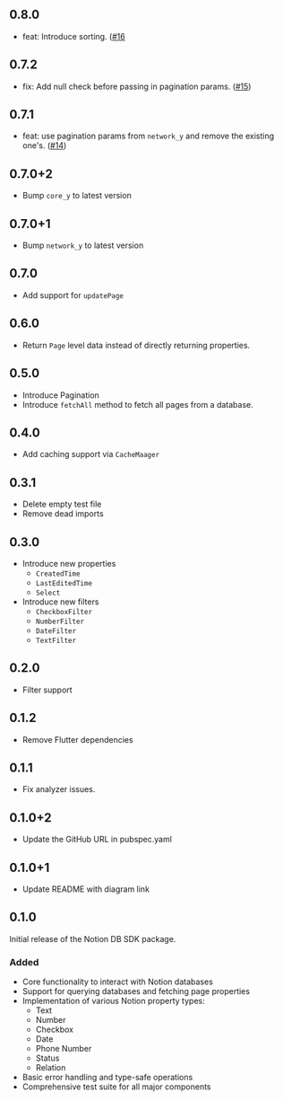 ## 0.8.0

- feat: Introduce sorting. ([#16](https://github.com/Yogi-7y/notion-db-sdk/pull/16)

## 0.7.2

- fix: Add null check before passing in pagination params. ([#15](https://github.com/Yogi-7y/notion-db-sdk/pull/15))

## 0.7.1

- feat: use pagination params from `network_y` and remove the existing one's. ([#14](https://github.com/Yogi-7y/notion-db-sdk/pull/14))

## 0.7.0+2

- Bump `core_y` to latest version

## 0.7.0+1

- Bump `network_y` to latest version

## 0.7.0

- Add support for `updatePage`

## 0.6.0

- Return `Page` level data instead of directly returning properties.

## 0.5.0

- Introduce Pagination
- Introduce `fetchAll` method to fetch all pages from a database.

## 0.4.0

- Add caching support via `CacheMaager`

## 0.3.1

- Delete empty test file
- Remove dead imports

## 0.3.0

- Introduce new properties
  - `CreatedTime`
  - `LastEditedTime`
  - `Select`
- Introduce new filters
  - `CheckboxFilter`
  - `NumberFilter`
  - `DateFilter`
  - `TextFilter`

## 0.2.0

- Filter support

## 0.1.2

- Remove Flutter dependencies

## 0.1.1

- Fix analyzer issues.

## 0.1.0+2

- Update the GitHub URL in pubspec.yaml

## 0.1.0+1

- Update README with diagram link

## 0.1.0

Initial release of the Notion DB SDK package.

### Added

- Core functionality to interact with Notion databases
- Support for querying databases and fetching page properties
- Implementation of various Notion property types:
  - Text
  - Number
  - Checkbox
  - Date
  - Phone Number
  - Status
  - Relation
- Basic error handling and type-safe operations
- Comprehensive test suite for all major components
